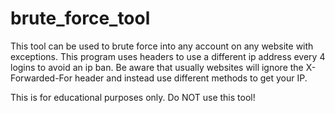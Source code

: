 # brute_force_tool

This tool can be used to brute force into any account on any website with exceptions. This program uses headers to use a different ip address every 4 logins to avoid an ip ban. Be aware that usually websites will ignore the X-Forwarded-For header and instead use different methods to get your IP.

This is for educational purposes only. Do NOT use this tool!
